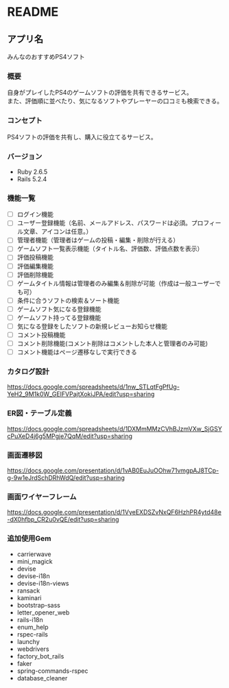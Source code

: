 # README

## アプリ名
みんなのおすすめPS4ソフト

### 概要
自身がプレイしたPS4のゲームソフトの評価を共有できるサービス。  
また、評価順に並べたり、気になるソフトやプレーヤーの口コミも検索できる。

### コンセプト
PS4ソフトの評価を共有し、購入に役立てるサービス。

### バージョン
* Ruby 2.6.5
* Rails 5.2.4

### 機能一覧
  - [ ] ログイン機能
  - [ ] ユーザー登録機能（名前、メールアドレス、パスワードは必須。プロフィール文章、アイコンは任意。）
  - [ ] 管理者機能（管理者はゲームの投稿・編集・削除が行える）
  - [ ] ゲームソフト一覧表示機能（タイトル名、評価数、評価点数を表示）
  - [ ] 評価投稿機能
  - [ ] 評価編集機能
  - [ ] 評価削除機能
  - [ ] ゲームタイトル情報は管理者のみ編集＆削除が可能（作成は一般ユーザーでも可）
  - [ ] 条件に合うソフトの検索＆ソート機能
  - [ ] ゲームソフト気になる登録機能
  - [ ] ゲームソフト持ってる登録機能
  - [ ] 気になる登録をしたソフトの新規レビューお知らせ機能
  - [ ] コメント投稿機能
  - [ ] コメント削除機能(コメント削除はコメントした本人と管理者のみ可能)
  - [ ] コメント機能はページ遷移なしで実行できる

### カタログ設計
https://docs.google.com/spreadsheets/d/1nw_STLqtFgPfUg-YeH2_9M1k0W_GEIFVPajtXokiJPA/edit?usp=sharing

### ER図・テーブル定義
https://docs.google.com/spreadsheets/d/1DXMmMMzCVhBJzmVXw_SjGSYcPuXeD4j6g5MPgje7QqM/edit?usp=sharing

### 画面遷移図
https://docs.google.com/presentation/d/1vAB0EuJuOOhw71vmgpAJ8TCp-g-9w1eJrdSchDRhWdQ/edit?usp=sharing

### 画面ワイヤーフレーム
https://docs.google.com/presentation/d/1VyeEXDSZvNxQF6HzhPR4ytd48e-dX0hfbp_CR2u0vQE/edit?usp=sharing

### 追加使用Gem
  * carrierwave
  * mini_magick
  * devise
  * devise-i18n
  * devise-i18n-views
  * ransack
  * kaminari
  * bootstrap-sass
  * letter_opener_web
  * rails-i18n
  * enum_help
  * rspec-rails
  * launchy
  * webdrivers
  * factory_bot_rails
  * faker
  * spring-commands-rspec
  * database_cleaner